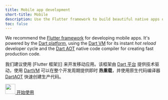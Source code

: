 ```yaml
---
title: Mobile app development
short-title: Mobile
description: Use the Flutter framework to build beautiful native apps on iOS and Android from a single codebase.
toc: false
---
```


We recommend the [Flutter framework][] for developing mobile apps.
It's powered by the [Dart platform](/platforms), using the [Dart
VM](/platforms) for its instant _hot reload_ developer cycle and the [Dart
AOT](/platforms) native code compiler for creating fast production code.

我们建议使用 [Flutter 框架][] 来开发移动应用。该框架由 [Dart 平台](/platforms) 提供技术驱动，使用 [DartVM](/platforms) 可以在整个开发周期提供即时 **热重载**，并使用原生代码编译器 [DartAOT](/platforms) 快速创建生产代码。

<p class="text-center">
  <a href="{{site.flutter}}/get-started" class="btn btn-primary btn-lg no-automatic-external">
    <img src="{% asset shared/flutter/icon/64.png @path %}" width="32px" alt=""/>
    开始使用
  </a>
</p>

[Flutter framework]: {{site.flutter}}

